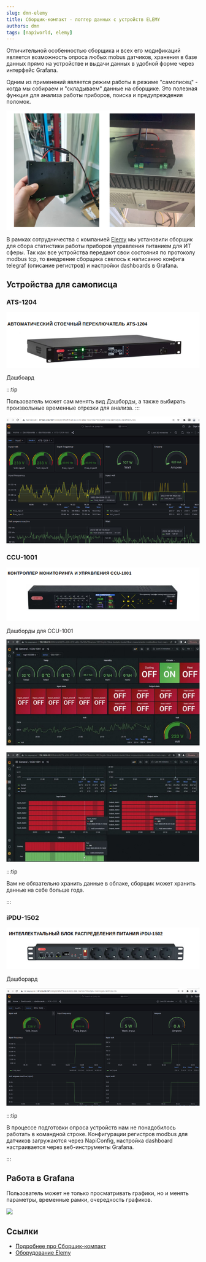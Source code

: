 ```yaml
---
slug: dmn-elemy
title: Сборщик-компакт - логгер данных с устройств ELEMY
authors: dmn
tags: [napiworld, elemy]
---
```


Отличительной особенностью сборщика и всех его модификаций является возможность опроса любых mobus датчиков,  хранения в базе данных прямо на устройстве и выдачи данных в удобной форме через интерфейс Grafana.

Одним из применений является режим работы в режиме "самописец" - когда мы собираем и "складываем" данные на сборщике. Это полезная функция для анализа работы приборов, поиска и предупреждения поломок. 

![Alt text](img/frontcontrol.png)

В рамках сотрудничества с компанией [Elemy](http://elemy.ru) мы установили сборщик для сбора статистики работы приборов управления питанием для ИТ сферы. Так как все устройства передают свои состояния по протоколу modbus tcp, то внедрение сборщика свелось к написанию конфига telegraf (описание регистров) и настройки dashboards в Grafana.

## Устройства для самописца

### ATS-1204

![Alt text](img/1204-dev.png)

Дашбоард

:::tip

Пользователь может сам менять вид Дашборды, а также выбирать произвольные временные отрезки для анализа.
:::

![Alt text](img/1204-g.png)

### CCU-1001

![Alt text](img/ccu-1001-dev.png)

Дашборды для CCU-1001

![Alt text](img/ccu-1001-dev-1.png)

![Alt text](img/ccu-1001-g.png)

:::tip

Вам не обязательно хранить данные в облаке, сборщик может хранить данные на себе больше года.

:::

### iPDU-1502

![Alt text](img/1502-dev.png)

Дашборард

![Alt text](img/1502-dev--1.png)

:::tip

В процессе подготовки опроса устройств нам не понадобилось работать в командной строке. Конфигурации регистров modbus для датчиков загружаются через NapiConfig, настройка dashboard настраивается через веб-инструменты Grafana.

:::

## Работа в Grafana

Пользователь может не только просматривать графики, но и 
менять параметры, временные рамки, очередность графиков.

![](img/grf1.gif)

## Сcылки

- [Подробнее про Сборщик-компакт](/docs/frontcompact)
- [Оборудование Elemy](http://www.elemy.ru)